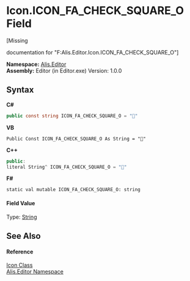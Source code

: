 # Icon.ICON_FA_CHECK_SQUARE_O Field
 

\[Missing <summary> documentation for "F:Alis.Editor.Icon.ICON_FA_CHECK_SQUARE_O"\]

**Namespace:**&nbsp;<a href="b150ade4-39de-a232-5f06-d3cdc1b2c538">Alis.Editor</a><br />**Assembly:**&nbsp;Editor (in Editor.exe) Version: 1.0.0

## Syntax

**C#**<br />
``` C#
public const string ICON_FA_CHECK_SQUARE_O = ""
```

**VB**<br />
``` VB
Public Const ICON_FA_CHECK_SQUARE_O As String = ""
```

**C++**<br />
``` C++
public:
literal String^ ICON_FA_CHECK_SQUARE_O = ""
```

**F#**<br />
``` F#
static val mutable ICON_FA_CHECK_SQUARE_O: string
```


#### Field Value
Type: <a href="https://docs.microsoft.com/dotnet/api/system.string" target="_blank">String</a>

## See Also


#### Reference
<a href="cc0f883c-67f8-f772-c6d7-a60b129f22a7">Icon Class</a><br /><a href="b150ade4-39de-a232-5f06-d3cdc1b2c538">Alis.Editor Namespace</a><br />